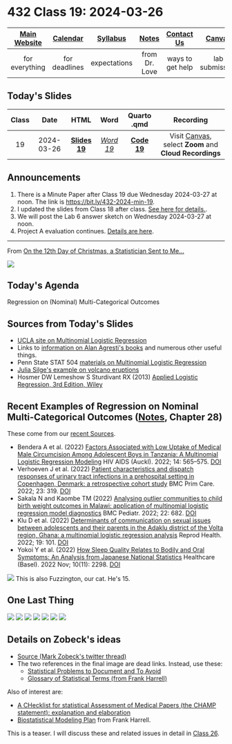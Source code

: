 # 432 Class 19: 2024-03-26

[Main Website](https://thomaselove.github.io/432-2024/) | [Calendar](https://thomaselove.github.io/432-2024/calendar.html) | [Syllabus](https://thomaselove.github.io/432-syllabus-2024/) | [Notes](https://thomaselove.github.io/432-notes/) | [Contact Us](https://thomaselove.github.io/432-2024/contact.html) | [Canvas](https://canvas.case.edu) | [Data and Code](https://github.com/THOMASELOVE/432-data) | [Sources](https://github.com/THOMASELOVE/432-classes-2024/tree/main/sources)
:-----------: | :--------------: | :----------: | :---------: | :-------------: | :-----------: | :------------: |:------:
for everything | for deadlines | expectations | from Dr. Love | ways to get help | lab submission | for downloads | to read

## Today's Slides

Class | Date | HTML | Word | Quarto .qmd | Recording
:---: | :--------: | :------: | :------: | :------: | :-------------:
19 | 2024-03-26 | **[Slides 19](https://thomaselove.github.io/432-slides-2024/slides19.html)** | *[Word 19](https://thomaselove.github.io/432-slides-2024/slides19w.docx)* | **[Code 19](https://github.com/THOMASELOVE/432-slides-2024/blob/main/slides19.qmd)** | Visit [Canvas](https://canvas.case.edu/), select **Zoom** and **Cloud Recordings**

## Announcements

1. There is a Minute Paper after Class 19 due Wednesday 2024-03-27 at noon. The link is <https://bit.ly/432-2024-min-19>.
2. I updated the slides from Class 18 after class. [See here for details.](https://github.com/THOMASELOVE/432-classes-2024/blob/main/class18/README.md#new-slides-updated-after-class).
3. We will post the Lab 6 answer sketch on Wednesday 2024-03-27 at noon.
4. Project A evaluation continues. [Details are here](https://github.com/THOMASELOVE/432-classes-2024/blob/main/projectA/portfolio_review.md).

---

From [On the 12th Day of Christmas, a Statistician Sent to Me...](https://www.bmj.com/content/379/bmj-2022-072883)

![](figures/christmas2.png)

## Today's Agenda

Regression on (Nominal) Multi-Categorical Outcomes

## Sources from Today's Slides

- [UCLA site on Multinomial Logistic Regression](https://stats.oarc.ucla.edu/r/dae/multinomial-logistic-regression/)
- Links to [information on Alan Agresti's books](https://users.stat.ufl.edu/~aa/) and numerous other useful things.
- Penn State STAT 504 [materials on Multinomial Logistic Regression](https://online.stat.psu.edu/stat504/lesson/8)
- [Julia Silge's example on volcano eruptions](https://juliasilge.com/blog/multinomial-volcano-eruptions/)
- Hosmer DW Lemeshow S Sturdivant RX (2013) [Applied Logistic Regression, 3rd Edition, Wiley](https://www.wiley.com/en-us/Applied+Logistic+Regression%2C+3rd+Edition-p-9780470582473)

## Recent Examples of Regression on Nominal Multi-Categorical Outcomes ([Notes](https://thomaselove.github.io/432-notes/), Chapter 28)

These come from our [recent Sources](https://github.com/THOMASELOVE/432-sources/blob/main/recent.md#methods-for-regression-on-nominal-multi-categorical-outcomes-notes-chapter-28).

- Bendera A et al. (2022) [Factors Associated with Low Uptake of Medical Male Circumcision Among Adolescent Boys in Tanzania: A Multinomial Logistic Regression Modeling](https://www.ncbi.nlm.nih.gov/pmc/articles/PMC9785118/) HIV AIDS (Auckl). 2022; 14: 565–575. [DOI](https://doi.org/10.2147%2FHIV.S387380)
- Verhoeven J et al. (2022) [Patient characteristics and dispatch responses of urinary tract infections in a prehospital setting in Copenhagen, Denmark: a retrospective cohort study](https://www.ncbi.nlm.nih.gov/pmc/articles/PMC9736713/) BMC Prim Care. 2022; 23: 319. [DOI](https://doi.org/10.1186%2Fs12875-022-01915-4)
- Sakala N and Kaombe TM (2022) [Analysing outlier communities to child birth weight outcomes in Malawi: application of multinomial logistic regression model diagnostics](https://www.ncbi.nlm.nih.gov/pmc/articles/PMC9701370/) BMC Pediatr. 2022; 22: 682. [DOI](https://doi.org/10.1186%2Fs12887-022-03742-z)
- Klu D et al. (2022) [Determinants of communication on sexual issues between adolescents and their parents in the Adaklu district of the Volta region, Ghana: a multinomial logistic regression analysis](https://www.ncbi.nlm.nih.gov/pmc/articles/PMC9044737/) Reprod Health. 2022; 19: 101. [DOI](https://doi.org/10.1186%2Fs12978-022-01402-0)
- Yokoi Y et al. (2022) [How Sleep Quality Relates to Bodily and Oral Symptoms: An Analysis from Japanese National Statistics](https://www.ncbi.nlm.nih.gov/pmc/articles/PMC9690173/) Healthcare (Basel). 2022 Nov; 10(11): 2298. [DOI](https://doi.org/10.3390%2Fhealthcare10112298)

![](figures/fuzz_2024-03-25.jpg) This is also Fuzzington, our cat. He's 15.

## One Last Thing

![](figures/zobeck0.png)
![](figures/zobeck1.png)
![](figures/zobeck2.png)
![](figures/zobeck3.png)
![](figures/zobeck4.png)
![](figures/zobeck5.png)
![](figures/zobeck6.png)

## Details on Zobeck's ideas

- [Source (Mark Zobeck's twitter thread)](https://twitter.com/MarkZobeck/status/1506615109170442244)
- The two references in the final image are dead links. Instead, use these:
    - [Statistical Problems to Document and To Avoid](https://discourse.datamethods.org/t/author-checklist/3407)
    - [Glossary of Statistical Terms (from Frank Harrell)](https://hbiostat.org/glossary/)

Also of interest are:

- [A CHecklist for statistical Assessment of Medical Papers (the CHAMP statement): explanation and elaboration](https://bjsm.bmj.com/content/55/18/1009.2)
- [Biostatistical Modeling Plan](https://www.fharrell.com/post/modplan) from Frank Harrell.

This is a teaser. I will discuss these and related issues in detail in [Class 26](https://github.com/THOMASELOVE/432-classes-2024/tree/main/class26).
